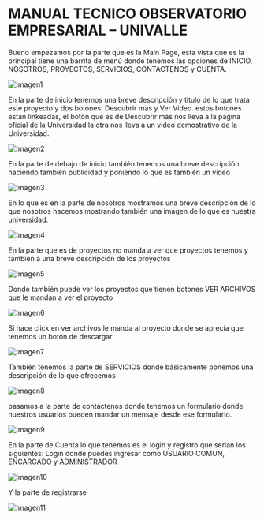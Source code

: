 # MANUAL TECNICO OBSERVATORIO EMPRESARIAL – UNIVALLE


Bueno empezamos por la parte que es la Main Page, esta vista que es la principal tiene una barrita de menú donde tenemos las opciones de  INICIO, NOSOTROS, PROYECTOS, SERVICIOS, CONTACTENOS y CUENTA.

![Imagen1](https://github.com/Observatorio-Empresarial/Business_observatory/assets/111919106/f8187b2c-0905-4c3f-8f9e-c8345e50da5f)

En la parte de inicio tenemos una breve descripción y titulo de lo que trata este proyecto y dos botones: Descubrir mas y Ver Video.
estos botones están linkeadas, el botón que es de Descubrir más nos lleva a la pagina oficial de la Universidad la otra nos lleva a un video demostrativo de la Universidad.

![Imagen2](https://github.com/Observatorio-Empresarial/Business_observatory/assets/111919106/34670bcb-8f7d-4d72-8961-ae46ea3c0870)


En la parte de debajo de inicio también tenemos una breve descripción haciendo también publicidad y poniendo lo que es también un video

![Imagen3](https://github.com/Observatorio-Empresarial/Business_observatory/assets/111919106/204fbce4-65fc-413e-bcc0-9f4a4d536fcf)


En lo que es en la parte de nosotros mostramos una breve descripción de lo que nosotros hacemos mostrando también una imagen de lo que es nuestra universidad.

![Imagen4](https://github.com/Observatorio-Empresarial/Business_observatory/assets/111919106/ab2997f8-2e7a-4f06-9916-7e61811c2883)


En la parte que es de proyectos no manda a ver que proyectos tenemos y también a una breve descripción de los proyectos

![Imagen5](https://github.com/Observatorio-Empresarial/Business_observatory/assets/111919106/2ad8a6da-3302-4259-94e0-ef58e1d885b7)


Donde también puede ver los proyectos que tienen botones VER ARCHIVOS que le mandan a ver el proyecto 

![Imagen6](https://github.com/Observatorio-Empresarial/Business_observatory/assets/111919106/7d1f8edf-731a-4964-bc7c-e75d293a57c2)


Si hace click en ver archivos le manda al proyecto donde se aprecia que tenemos un botón de descargar 

![Imagen7](https://github.com/Observatorio-Empresarial/Business_observatory/assets/111919106/e0c00166-0974-4484-adf2-eb2278b0042d)


También tenemos la parte de SERVICIOS donde básicamente ponemos una descripción de lo que ofrecemos

![Imagen8](https://github.com/Observatorio-Empresarial/Business_observatory/assets/111919106/ea8ee747-78f7-4dd9-9139-aa80e4db589b)


pasamos a la parte de contáctenos donde tenemos un formulario donde nuestros usuarios pueden mandar un mensaje desde ese formulario.

![Imagen9](https://github.com/Observatorio-Empresarial/Business_observatory/assets/111919106/93b6dc53-dd70-442d-ab00-f840ba314dba)


En la parte de Cuenta lo que tenemos es el login y registro que serian los siguientes:
Login donde puedes ingresar como USUARIO COMUN, ENCARGADO y ADMINISTRADOR

![Imagen10](https://github.com/Observatorio-Empresarial/Business_observatory/assets/111919106/d146ccd2-26fe-4a34-a652-efbc1fbe2fd1)


Y la parte de registrarse 

 ![Imagen11](https://github.com/Observatorio-Empresarial/Business_observatory/assets/111919106/71716f35-8e08-4848-ac56-9518aecc2bfe)

